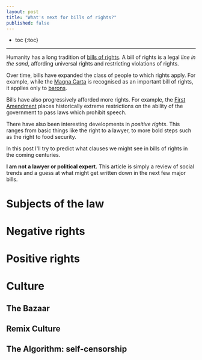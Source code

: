 ```yaml
---
layout: post
title: "What's next for bills of rights?"
published: false
---
```


* toc
{:toc}

---

Humanity has a long tradition of [bills of rights](https://en.wikipedia.org/wiki/Bill_of_rights).
A bill of rights is a legal *line in the sand*, affording universal rights and restricting violations of rights.

Over time, bills have expanded the class of people to which rights apply.
For example, while the [Magna Carta](https://en.wikipedia.org/wiki/Magna_Carta) is recognised as an important bill of rights, it applies only to [barons](https://en.wikipedia.org/wiki/English_feudal_barony).

Bills have also progressively afforded more rights.
For example, the [First Amendment](https://en.wikipedia.org/wiki/First_Amendment_to_the_United_States_Constitution) places historically extreme restrictions on the ability of the government to pass laws which prohibit speech.

There have also been interesting developments in *positive rights*.
This ranges from basic things like the right to a lawyer, to more bold steps such as the right to food security.

In this post I'll try to predict what clauses we might see in bills of rights in the coming centuries.

**I am not a lawyer or political expert.**
This article is simply a review of social trends and a guess at what might get written down in the next few major bills.

# Subjects of the law

# Negative rights

# Positive rights

# Culture

## The Bazaar

## Remix Culture

## The Algorithm: self-censorship
